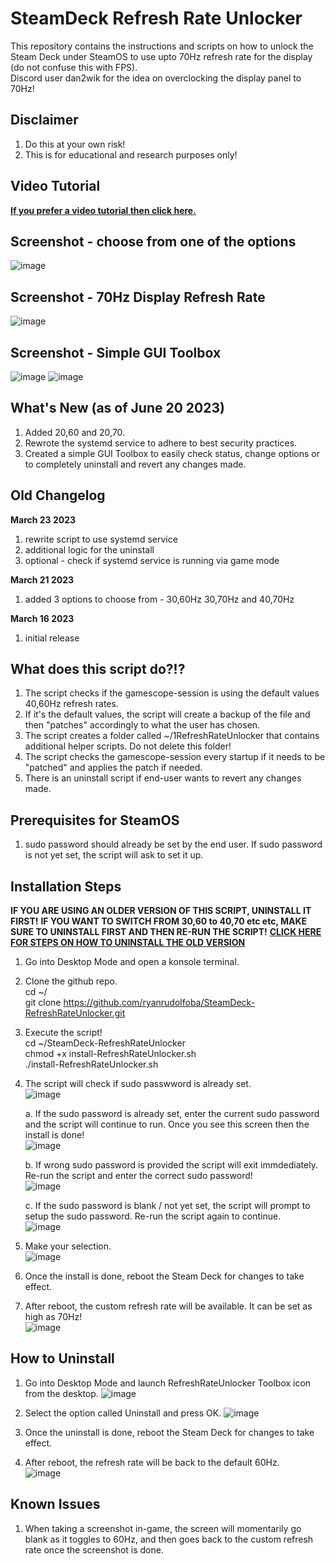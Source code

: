 # SteamDeck Refresh Rate Unlocker
This repository contains the instructions and scripts on how to unlock the Steam Deck under SteamOS to use upto 70Hz refresh rate for the display (do not confuse this with FPS). \
Discord user dan2wik for the idea on overclocking the display panel to 70Hz!

## Disclaimer
1. Do this at your own risk!
2. This is for educational and research purposes only!

## Video Tutorial
**[If you prefer a video tutorial then click here.](https://youtu.be/YUf-ot1t0PM)**


## Screenshot - choose from one of the options
![image](https://github.com/ryanrudolfoba/SteamDeck-RefreshRateUnlocker/assets/98122529/06b7b897-d349-4bfa-8671-c1bc8a3b0120)

## Screenshot - 70Hz Display Refresh Rate
![image](https://user-images.githubusercontent.com/98122529/225729639-3bb46a85-6ffd-49ac-808d-acd518fc30ce.png)

## Screenshot - Simple GUI Toolbox
![image](https://github.com/ryanrudolfoba/SteamDeck-RefreshRateUnlocker/assets/98122529/890fcb6f-a71f-4156-adb8-aa14b55fca75)
![image](https://github.com/ryanrudolfoba/SteamDeck-RefreshRateUnlocker/assets/98122529/2afc4ac4-6522-4941-bdb7-b210c76ba1b0)


## What's New (as of June 20 2023)
1. Added 20,60 and 20,70.
2. Rewrote the systemd service to adhere to best security practices.
3. Created a simple GUI Toolbox to easily check status, change options or to completely uninstall and revert any changes made.

## Old Changelog
**March 23 2023**
1. rewrite script to use systemd service
2. additional logic for the uninstall
3. optional - check if systemd service is running via game mode

**March 21 2023**
1. added 3 options to choose from - 30,60Hz 30,70Hz and 40,70Hz

**March 16 2023**
1. initial release

## What does this script do?!?
1. The script checks if the gamescope-session is using the default values 40,60Hz refresh rates.
2. If it's the default values, the script will create a backup of the file and then "patches" accordingly to what the user has chosen.
3. The script creates a folder called ~/1RefreshRateUnlocker that contains additional helper scripts. Do not delete this folder!
4. The script checks the gamescope-session every startup if it needs to be "patched" and applies the patch if needed.
5. There is an uninstall script if end-user wants to revert any changes made.

## Prerequisites for SteamOS
1. sudo password should already be set by the end user. If sudo password is not yet set, the script will ask to set it up.

## Installation Steps
**IF YOU ARE USING AN OLDER VERSION OF THIS SCRIPT, UNINSTALL IT FIRST!**
**IF YOU WANT TO SWITCH FROM 30,60 to 40,70 etc etc, MAKE SURE TO UNINSTALL FIRST AND THEN RE-RUN THE SCRIPT!**
**[CLICK HERE FOR STEPS ON HOW TO UNINSTALL THE OLD VERSION](https://github.com/ryanrudolfoba/SteamDeck-RefreshRateUnlocker/tree/7ccbc1a4e32f4244b27bf8dd15daaf39f307031a#how-to-uninstall)**
1. Go into Desktop Mode and open a konsole terminal.
2. Clone the github repo. \
   cd ~/ \
   git clone https://github.com/ryanrudolfoba/SteamDeck-RefreshRateUnlocker.git
3. Execute the script! \
   cd ~/SteamDeck-RefreshRateUnlocker \
   chmod +x install-RefreshRateUnlocker.sh \
   ./install-RefreshRateUnlocker.sh
   
4. The script will check if sudo passwword is already set.\
![image](https://user-images.githubusercontent.com/98122529/225724178-364284ac-f504-4798-b5e5-a03001dda5da.png)

   a. If the sudo password is already set, enter the current sudo password and the script will continue to run. Once you see this screen then the install is done!\
![image](https://user-images.githubusercontent.com/98122529/225747904-d0352779-40ef-4dfb-afad-c473b2a9bc5b.png)

   b. If wrong sudo password is provided the script will exit immdediately. Re-run the script and enter the correct sudo password!\
![image](https://user-images.githubusercontent.com/98122529/225724539-d73dc9ce-c468-49d1-8d2c-83276bfc34bb.png)
         
   c. If the sudo password is blank / not yet set, the script will prompt to setup the sudo password. Re-run the script again to continue.\
![image](https://user-images.githubusercontent.com/98122529/225725477-33f8ffaa-13a1-452e-b993-aceb3192726f.png)


5. Make your selection.\
![image](https://github.com/ryanrudolfoba/SteamDeck-RefreshRateUnlocker/assets/98122529/06b7b897-d349-4bfa-8671-c1bc8a3b0120)

6. Once the install is done, reboot the Steam Deck for changes to take effect.
         
7. After reboot, the custom refresh rate will be available. It can be set as high as 70Hz!\
![image](https://user-images.githubusercontent.com/98122529/225729592-a172cf55-f34c-400a-be56-e2dc68032c4e.png)

## How to Uninstall
1. Go into Desktop Mode and launch RefreshRateUnlocker Toolbox icon from the desktop.
![image](https://github.com/ryanrudolfoba/SteamDeck-RefreshRateUnlocker/assets/98122529/1c1bb2a4-b90b-455e-9efc-269ceeb14273)

2. Select the option called Uninstall and press OK.
![image](https://github.com/ryanrudolfoba/SteamDeck-RefreshRateUnlocker/assets/98122529/f76d934d-2725-49dd-9799-2cb0710ee034)

3. Once the uninstall is done, reboot the Steam Deck for changes to take effect.
         
4. After reboot, the refresh rate will be back to the default 60Hz.\
![image](https://user-images.githubusercontent.com/98122529/225729550-0ac8a2ff-79c3-4bc4-b75f-7a9388f60d74.png)

## Known Issues
1. When taking a screenshot in-game, the screen will momentarily go blank as it toggles to 60Hz, and then goes back to the custom refresh rate once the screenshot is done.

